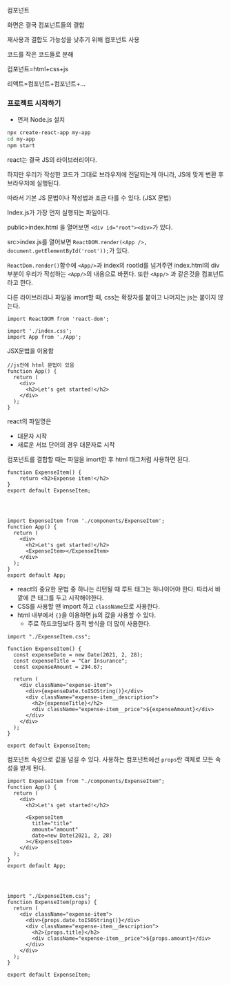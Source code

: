 컴포넌트

화면은 결국 컴포넌트들의 결합

재사용과 결합도 가능성을 낮추기 위해 컴포넌트 사용

코드를 작은 코드들로 분해



컴포넌트=html+css+js

리액트=컴포넌트+컴포넌트+...





### 프로젝트 시작하기

- 먼저 Node.js 설치

```bash
npx create-react-app my-app
cd my-app
npm start
```







react는 결국 JS의 라이브러리이다.

하지만 우리가 작성한 코드가 그대로 브라우저에 전달되는게 아니라, JS에 맞게 변환 후 브라우저에 실행된다.

따라서 기본 JS 문법이나 작성법과 조금 다를 수 있다. (JSX 문법)





Index.js가 가장 먼저 실행되는 파일이다.





public>index.html 을 열어보면 `<div id="root"><div>`가 있다.

src>index.js를 열어보면 `ReactDOM.render(<App />, document.getElementById('root'));`가 있다.

`ReactDom.render()`함수에 `<App/>`과 index의 rootId를 넘겨주면  index.html의 div 부분이 우리가 작성하는 `<App/>`의 내용으로 바뀐다. 또한  `<App/>` 과 같은것을 컴포넌트라고 한다.







다른 라이브러리나 파일을 imort할 때, css는 확장자를 붙이고 나머지는 js는 붙이지 않는다.

```react
import ReactDOM from 'react-dom';

import './index.css';
import App from './App';
```







JSX문법을 이용함

```react
//js안에 html 문법이 있음
function App() {
  return (
    <div>
      <h2>Let's get started!</h2>
    </div>
  );
}
```





react의 파일명은

- 대문자 시작
- 새로운 서브 단어의 경우 대문자로 시작







컴포넌트를 결합할 때는 파일을 imort한 후 html 태그처럼 사용하면 된다.

```react
function ExpenseItem() {
    return <h2>Expense item!</h2>
}
export default ExpenseItem;




import ExpenseItem from './components/ExpenseItem';
function App() {
  return (
    <div>
      <h2>Let's get started!</h2>
      <ExpenseItem></ExpenseItem>
    </div>
  );
}
export default App;
```









- react의 중요한 문법 중 하나는 리턴될 때 루트 태그는 하나이어야 한다. 따라서 바깥에 큰 태그를 두고 시작해야한다.
- CSS를 사용할 땐 import 하고 `className`으로 사용한다.
- html 내부에서 `{}`을 이용하면 js의 값을 사용할 수 있다.
  - 주로 하드코딩보다 동적 방식을 더 많이 사용한다.

```react
import "./ExpenseItem.css";

function ExpenseItem() {
  const expenseDate = new Date(2021, 2, 28);
  const expenseTitle = "Car Insurance";
  const expenseAmount = 294.67;

  return (
    <div className="expense-item">
      <div>{expenseDate.toISOString()}</div>
      <div className="expense-item__description">
        <h2>{expenseTitle}</h2>
        <div className="expense-item__price">${expenseAmount}</div>
      </div>
    </div>
  );
}

export default ExpenseItem;
```









컴포넌트 속성으로 값을 넘길 수 있다. 사용하는 컴포넌트에선 `props`란 객체로 모든 속성을 받게 된다.

```react
import ExpenseItem from "./components/ExpenseItem";
function App() {
  return (
    <div>
      <h2>Let's get started!</h2>

      <ExpenseItem
        title="title"
        amount="amount"
        date=new Date(2021, 2, 28)
      ></ExpenseItem>
    </div>
  );
}
export default App;




import "./ExpenseItem.css";
function ExpenseItem(props) {
  return (
    <div className="expense-item">
      <div>{props.date.toISOString()}</div>
      <div className="expense-item__description">
        <h2>{props.title}</h2>
        <div className="expense-item__price">${props.amount}</div>
      </div>
    </div>
  );
}

export default ExpenseItem;

```






